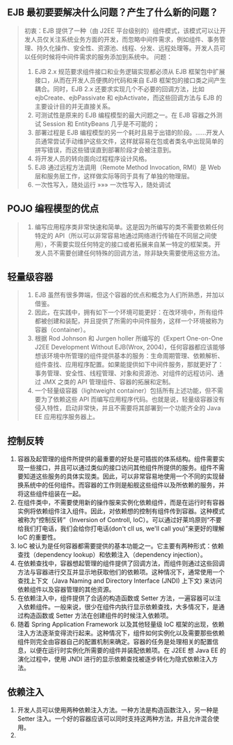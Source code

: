 ## EJB 最初要要解决什么问题？产生了什么新的问题？
> 初衷：EJB 提供了一种（由 J2EE 平台级别的）组件模式，该模式可以让开发人员仅关注系统业务方面的开发，而忽略中间件需求，例如组件、事务管理、持久化操作、安全性、资源池、线程、分发、远程处理等。开发人员可以任何时候将中间件需求的服务添加到系统中。
> 问题：
> 1. EJB 2.x 规范要求组件接口和业务逻辑实现都必须从 EJB 框架包中扩展接口，从而在开发人员便携的代码和来自 EJB 框架包的接口类之间产生耦合。同时，EJB 2.x 还要求实现几个不必要的回调方法，比如 ejbCreate、ejbPassivate 和 ejbActivate，而这些回调方法与 EJB 的主要设计目的并无直接关系。
> 2. 可测试性是原来的 EJB 编程模型的最大问题之一。在 EJB 容器之外测试 Session 和 EntityBeans 几乎是不可能的；
> 3. 部署过程是 EJB 编程模型的另一个耗时且易于出错的阶段。……开发人员通常尝试手动维护这些文件，这样就容易在包或者类名中出现简单的拼写错误，而这些错误直到部署阶段才会被注意到。
> 4. 将开发人员的转向面向过程程序设计风格。
> 5. EJB 通过远程方法调用（Remote Method Invocation, RMI）是 Web 层和服务层工作，这样做实际等同于具有了单独的物理层。
> 6. 一次性写入，随处运行 »»» 一次性写入，随处调试

## POJO 编程模型的优点
> 1. 编写应用程序类非常快速和简单。这是因为所编写的类不需要依赖任何特定的 API（所以可以非常容易地通过网络进行传输在不同层之间使用），不需要实现任何特定的接口或者拓展来自某一特定的框架类。开发人员不需要创建任何特殊的回调方法，除非缺失需要使用这些方法。

## 轻量级容器
> 1. EJB 虽然有很多弊端，但这个容器的优点和概念为人们所熟悉，并加以借鉴。
> 2. 因此，在实践中，拥有如下一个环境可能更好：在改环境中，所有组件都被创建和装配，并且提供了所需的中间件服务，这样一个环境被称为容器（container）。
> 3. 根据 Rod Johnson 和 Jurgen holler 所编写的《Expert One-on-One J2EE Development Without EJB(Wrox, 2004)，任何容器都应该能够想该环境中所管理的组件提供基本的服务：生命周期管理、依赖解析、组件查找、应用程序配置。如果能提供如下中间件服务，那就更好了：事务管理、安全性、线程管理、对象和资源池、对组件的远程访问、通过 JMX 之类的 API 管理组件、容器的拓展和定制。
> 4. 一个轻量级容器（lightweight container）包括所有上述功能，但不需要为了依赖这些 API 而编写应用程序代码。也就是说，轻量级容器没有侵入特性，启动非常快，并且不需要将其部署到一个功能齐全的 Java EE 应用程序服务器上。

## 控制反转
1. 容器及起管理的组件所提供的最重要的好处是可插拔的体系结构。组件需要实现一些接口，并且可以通过类似的接口访问其他组件所提供的服务。组件不需要知道这些服务的具体实现类。因此，可以非常容易地使用一个不同的实现替换系统中的任何组件。而容器的工作则是船舰这些组件以及所依赖的服务，并将这些组件组装在一起。
2. 在组件类中，不需要使用新的操作服来实例化依赖组件，而是在运行时有容器实例将依赖组件注入组件。因此，对依赖想的控制有组件传到容器。这种模式被称为“控制反转”（Inversion of Controll, IoC）。可以通过好莱坞原则“不要给我们打电话，我们会给你打电话(don't cll us, we'll call you)”来更好的理解 IoC 的重要性。
3. IoC 被认为是任何容器都需要提供的基本功能之一。它主要有两种形式：依赖查找（dependency lookup）和依赖注入（dependency injection）。
4. 在依赖查找中，容器想起管理的组件提供了回调方法，而组件则通过这些回调方法与容器进行交互并显示地获取他们的依赖项。这种情况下，通常使用一个查找上下文（Java Naming and Directory Interface (JNDI) 上下文) 来访问依赖组件以及容器管理的其他资源。
5. 在依赖注入中，组件提供了合适的构造函数或 Setter 方法，一遍容器可以注入依赖组件。一般来说，很少在组件内执行显示依赖查找，大多情况下，是通过构造函数或 Setter 方法在创建组件的时候注入依赖项。
6. 随着 Spring Application Framework 以及其他轻量级 IoC 框架的出现，依赖注入方法逐渐变得流行起来。这种情况下，组件如何实例化以及需要那些依赖组件则完全由容器自己的配置机制来确定。容器的任务是处理相关的配置信息，以便在运行时实例化所需要的组件并装配依赖项。在 J2EE 想 Java EE 的演化过程中，使用 JNDI 进行的显示依赖查找被逐步转化为隐式依赖注入方法。

## 依赖注入
1. 开发人员可以使用两种依赖注入方法。一种方法是构造函数注入，另一种是 Setter 注入。一个好的容器应该可以同时支持这两种方法，并且允许混合使用。
2. 